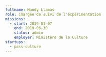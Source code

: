 ```yaml
---
fullname: Mandy Llamas
role: Chargée de suivi de l'expérimentation
missions:
  - start: 2019-01-07
    end: 2019-06-30
    status: admin
    employer: Ministère de la Culture
startups:
  - pass-culture
---
```

